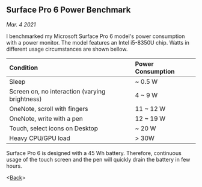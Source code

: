 <link href="./retro.css" rel="stylesheet"></link>

## Surface Pro 6 Power Benchmark

*Mar. 4 2021* 


I benchmarked my Microsoft Surface Pro 6 model's power consumption with a power monitor. The model features an Intel i5-8350U chip. Watts in different usage circumstances are shown bellow.

| Condition | Power Consumption |
| :--------- | :----------------- |
| Sleep | ~ 0.5 W |
| Screen on, no interaction (varying brightness) | 4 ~ 9 W |
| OneNote, scroll with fingers | 11 ~ 12 W|
| OneNote, write with a pen | 12 ~ 19 W|
| Touch, select icons on Desktop | ~ 20 W|
| Heavy CPU/GPU load | > 30W |

Surface Pro 6 is designed with a 45 Wh battery. Therefore, continuous usage of the touch screen and the pen will quickly drain the battery in few hours.

<[Back](welcome.html)>